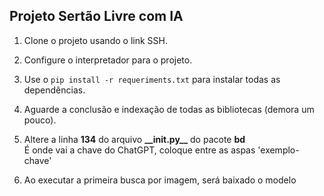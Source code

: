 ## Projeto Sertão Livre com IA

1. Clone o projeto usando o link SSH.


2. Configure o interpretador para o projeto.


3. Use o <code>pip install -r requeriments.txt</code> para instalar todas as dependências.


4. Aguarde a conclusão e indexação de todas as bibliotecas (demora um pouco).


5. Altere a linha **134** do arquivo **\_\_init.py\_\_** do pacote **bd**<br>
É onde vai a chave do ChatGPT, coloque entre as aspas 'exemplo-chave'<br>


6. Ao executar a primeira busca por imagem, será baixado o modelo<br>

